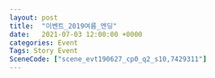 ```yaml
---
layout: post
title:  "이벤트_2019여름_엔딩"
date:   2021-07-03 12:00:00 +0000
categories: Event
Tags: Story Event
SceneCode: ["scene_evt190627_cp0_q2_s10,7429311"]
---
```

